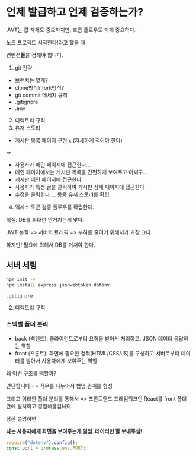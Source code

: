 # 언제 발급하고 언제 검증하는가?

JWT는 값 자체도 중요하지만, 흐름 플로우도 되게 중요하다.

노드 프로젝트 시작한다!라고 했을 때

컨벤션**들**을 정해야 합니다.

1. git 전략

- 브랜치는 몇개?
- clone방식? fork방식?
- git commit 메세지 규칙
- .gitignore
- .env

2. 디렉토리 규칙
3. 유저 스토리

- 게시판 목록 페이지 구현 x
  (자세하게 적어야 한다)

=> 

- 사용자가 메인 페이지에 접근한다...
- 메인 페이지에서는 게시판 목록을 간편하게 보여주고 어쩌구...
- 게시판 메인 페이지에 접근한다
- 사용자가 특정 글을 클릭하여 게시판 상세 페이지에 접근한다
- 수정을 클릭한다....
등등 유저 스토리를 확립

4. 엑세스 토큰 검증 플로우를 확립한다.

핵심: DB를 최대한 안거치는게 맞다.

JWT 본질 => 서버의 트래픽 => 부하를 줄이기 위해서가 가장 크다.

하지만! 필요에 의해서 DB를 거쳐야 한다.

## 서버 세팅

```sh
npm init -y
npm install express jsonwebtoken dotenv
```

`.gitignore`

2. 디렉토리 규칙

### 스택별 폴더 분리

- back (백엔드): 클라이언트로부터 요청을 받아서 처리하고, JSON 데이터 응답하는 역할
- front (프론트): 화면에 필요한 정적(HTML/CSS/JS)를 구성하고 서버로부터 데이터를 받아서 사용자에게 보여주는 역할

왜 이런 구조를 택할까?

간단합니다 => 직무를 나누어서 협업 관계를 형성

그리고 이러한 폴더 분리를 통해서 => 프론트엔드 프레임워크인 React를 front 폴더 안에
설치하고 경험해볼겁니다.

잠깐 설명하면

**나는 사용자에게 화면을 보여주는게 일임. 데이터만 잘 보내주셈!**

```js
require("dotenv").config();
const port = process.env.PORT;
```